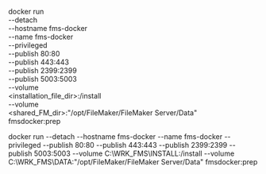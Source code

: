 docker run                  \
    --detach                \
    --hostname   fms-docker \
    --name       fms-docker \
    --privileged            \
    --publish    80:80      \
    --publish    443:443    \
    --publish    2399:2399  \
    --publish    5003:5003  \
    --volume                \
        <installation_file_dir>:/install \
    --volume                \
        <shared_FM_dir>:"/opt/FileMaker/FileMaker Server/Data" \
    fmsdocker:prep

docker run  --detach  --hostname fms-docker --name fms-docker --privileged  --publish 80:80  --publish 443:443    --publish 2399:2399  --publish 5003:5003  --volume  C:\WRK_FMS\INSTALL:/install  --volume C:\WRK_FMS\DATA:"/opt/FileMaker/FileMaker Server/Data" fmsdocker:prep
